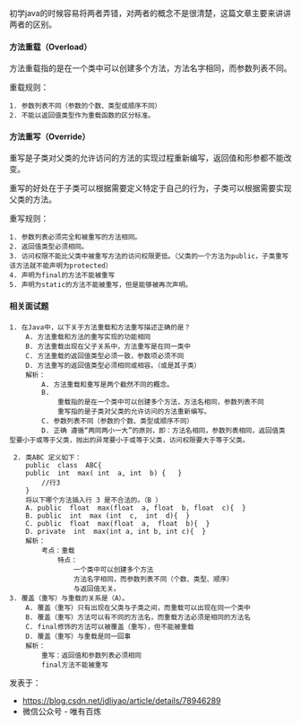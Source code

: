 初学java的时候容易将两者弄错，对两者的概念不是很清楚，这篇文章主要来讲讲两者的区别。

#### 方法重载（Overload）

方法重载指的是在一个类中可以创建多个方法，方法名字相同，而参数列表不同。

重载规则：

```
1. 参数列表不同（参数的个数、类型或顺序不同）
2. 不能以返回值类型作为重载函数的区分标准。
```

#### 方法重写（Override）

重写是子类对父类的允许访问的方法的实现过程重新编写，返回值和形参都不能改变。

重写的好处在于子类可以根据需要定义特定于自己的行为，子类可以根据需要实现父类的方法。

重写规则：

```
1. 参数列表必须完全和被重写的方法相同。
2. 返回值类型必须相同。
3. 访问权限不能比父类中被重写方法的访问权限更低。（父类的一个方法为public，子类重写该方法就不能声明为protected）
4. 声明为final的方法不能被重写
5. 声明为static的方法不能被重写，但是能够被再次声明。
```

#### 相关面试题

```
1. 在Java中，以下关于方法重载和方法重写描述正确的是？
    A. 方法重载和方法的重写实现的功能相同
    B. 方法重载出现在父子关系中，方法重写是在同一类中
    C. 方法重载的返回值类型必须一致，参数项必须不同
    D. 方法重写的返回值类型必须相同或相容。（或是其子类）
    解析：
    	A. 方法重载和重写是两个截然不同的概念。
    	B. 
    		重载指的是在一个类中可以创建多个方法，方法名相同，参数列表不同
    		重写指的是子类对父类的允许访问的方法重新编写。
    	C. 参数列表不同（参数的个数、类型或顺序不同）
    	D. 正确 遵循“两同两小一大”的原则，即：方法名相同，参数列表相同，返回值类型要小于或等于父类，抛出的异常要小于或等于父类，访问权限要大于等于父类。
    
 2. 类ABC 定义如下：
    public  class  ABC{
    public  int  max( int  a, int  b) {   }
    	//行3
    }
	将以下哪个方法插入行 3 是不合法的。（B ）
    A. public  float  max(float  a, float  b, float  c){  }
    B. public  int  max (int  c,  int  d){  }
    C. public  float  max(float  a,  float  b){  }
    D. private  int  max(int a, int b, int c){  }	
    解析：
    	考点：重载
    		特点：
    			一个类中可以创建多个方法
    			方法名字相同，而参数列表不同（个数、类型、顺序）
    			与返回值无关。
3. 覆盖（重写）与重载的关系是（A）。
    A. 覆盖（重写）只有出现在父类与子类之间，而重载可以出现在同一个类中
    B. 覆盖（重写）方法可以有不同的方法名，而重载方法必须是相同的方法名
    C. final修饰的方法可以被覆盖（重写），但不能被重载
    D. 覆盖（重写）与重载是同一回事
    解析：
    	重写：返回值和参数列表必须相同
    	final方法不能被重写
```

发表于：

* https://blog.csdn.net/jdliyao/article/details/78946289
* 微信公众号 - 唯有百炼
